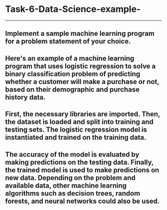 # Task-6-Data-Science-example-
---
Implement a sample machine learning program for a problem statement of your choice.
---
Here's an example of a machine learning program that uses logistic regression to solve a binary classification problem of predicting whether a customer will make a purchase or not, based on their demographic and purchase history data.
---
First, the necessary libraries are imported. Then, the dataset is loaded and split into training and testing sets. The logistic regression model is instantiated and trained on the training data. 
---
The accuracy of the model is evaluated by making predictions on the testing data. Finally, the trained model is used to make predictions on new data. Depending on the problem and available data, other machine learning algorithms such as decision trees, random forests, and neural networks could also be used.
---
